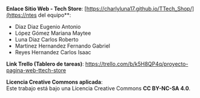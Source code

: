 **Enlace Sitio Web - Tech Store**: [https://charlyluna17.github.io/TTech_Shop/](https://ntes del equipo**:
- Diaz Diaz Eugenio Antonio  
- López Gómez Mariana Maytee  
- Luna Diaz Carlos Roberto  
- Martinez Hernandez Fernando Gabriel  
- Reyes Hernandez Carlos Isaac  

**Link Trello (Tablero de tareas)**: https://trello.com/b/k5H8QP4q/proyecto-pagina-web-ttech-store

**Licencia Creative Commons aplicada**:  
Este trabajo está bajo una Licencia Creative Commons **CC BY-NC-SA 4.0**.

 
